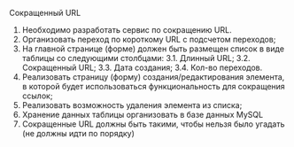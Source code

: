 ﻿Сокращенный URL

1. Необходимо разработать сервис по сокращению URL.
2. Организовать переход по короткому URL с подсчетом переходов;
3. На главной странице (форме) должен быть размещен список в виде таблицы со следующими столбцами:
 3.1. Длинный URL;
 3.2. Сокращенный URL;
 3.3. Дата создания;
 3.4. Кол-во переходов.
4. Реализовать страницу (форму) создания/редактирования элемента, в которой будет использоваться функциональность для сокращения ссылок;
5. Реализовать возможность удаления элемента из списка;
6. Хранение данных таблицы организовать в базе данных MySQL
7. Сокращенные URL должны быть такими, чтобы нельзя было угадать (не должны идти по порядку)